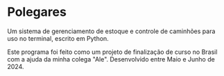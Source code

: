 # Polegares
Um sistema de gerenciamento de estoque e controle de caminhões para uso no terminal, escrito em Python.

Este programa foi feito como um projeto de finalização de curso no Brasil com a ajuda da minha colega "Ale". Desenvolvido entre Maio e Junho de 2024.

